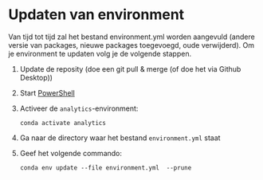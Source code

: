 # Updaten van environment
Van tijd tot tijd zal het bestand environment.yml worden aangevuld (andere versie van packages, nieuwe packages toegevoegd, oude verwijderd). Om je environment te updaten volg je de volgende stappen.

1. Update de reposity (doe een git pull & merge (of doe het via Github Desktop))
1. Start [PowerShell](powershell.md)
1. Activeer de ```analytics```-environment:

    ```
    conda activate analytics
    ```
    
1. Ga naar de directory waar het bestand ```environment.yml``` staat
1. Geef het volgende commando:

    ```
    conda env update --file environment.yml  --prune
    ```
